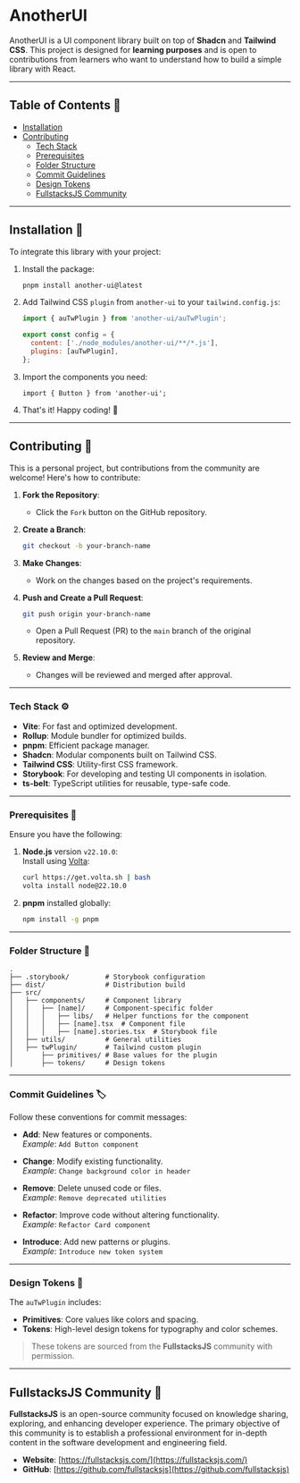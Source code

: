 # AnotherUI

AnotherUI is a UI component library built on top of **Shadcn** and **Tailwind CSS**. This project is designed for **learning purposes** and is open to contributions from learners who want to understand how to build a simple library with React.

---

## Table of Contents 📃

- [Installation](#installation)
- [Contributing](#contributing)
  - [Tech Stack](#tech-stack)
  - [Prerequisites](#prerequisites)
  - [Folder Structure](#folder-structure)
  - [Commit Guidelines](#commit-guidelines)
  - [Design Tokens](#design-tokens)
  - [FullstacksJS Community](#fullstacksjs-community)

---

## Installation 💾

To integrate this library with your project:

1. Install the package:

   ```bash
   pnpm install another-ui@latest
   ```

2. Add Tailwind CSS `plugin` from `another-ui` to your `tailwind.config.js`:

   ```js
   import { auTwPlugin } from 'another-ui/auTwPlugin';

   export const config = {
     content: ['./node_modules/another-ui/**/*.js'],
     plugins: [auTwPlugin],
   };
   ```

3. Import the components you need:

   ```tsx
   import { Button } from 'another-ui';
   ```

4. That's it! Happy coding! 🎉

---

## Contributing 🤝

This is a personal project, but contributions from the community are welcome! Here's how to contribute:

1. **Fork the Repository**:

   - Click the `Fork` button on the GitHub repository.

2. **Create a Branch**:

   ```bash
   git checkout -b your-branch-name
   ```

3. **Make Changes**:

   - Work on the changes based on the project's requirements.

4. **Push and Create a Pull Request**:

   ```bash
   git push origin your-branch-name
   ```

   - Open a Pull Request (PR) to the `main` branch of the original repository.

5. **Review and Merge**:
   - Changes will be reviewed and merged after approval.

---

### Tech Stack ⚙️

- **Vite**: For fast and optimized development.
- **Rollup**: Module bundler for optimized builds.
- **pnpm**: Efficient package manager.
- **Shadcn**: Modular components built on Tailwind CSS.
- **Tailwind CSS**: Utility-first CSS framework.
- **Storybook**: For developing and testing UI components in isolation.
- **ts-belt**: TypeScript utilities for reusable, type-safe code.

---

### Prerequisites 🛒

Ensure you have the following:

1. **Node.js** version `v22.10.0`:  
   Install using [Volta](https://volta.sh):

   ```bash
   curl https://get.volta.sh | bash
   volta install node@22.10.0
   ```

2. **pnpm** installed globally:
   ```bash
   npm install -g pnpm
   ```

---

### Folder Structure 📂

```plaintext
.
├── .storybook/         # Storybook configuration
├── dist/               # Distribution build
├── src/
│   ├── components/     # Component library
│   │   ├── [name]/     # Component-specific folder
│   │   │   ├── libs/   # Helper functions for the component
│   │   │   ├── [name].tsx  # Component file
│   │   │   ├── [name].stories.tsx  # Storybook file
│   ├── utils/          # General utilities
│   ├── twPlugin/       # Tailwind custom plugin
│       ├── primitives/ # Base values for the plugin
│       ├── tokens/     # Design tokens
```

---

### Commit Guidelines 🏷️

Follow these conventions for commit messages:

- **Add**: New features or components.  
  _Example_: `Add Button component`

- **Change**: Modify existing functionality.  
  _Example_: `Change background color in header`

- **Remove**: Delete unused code or files.  
  _Example_: `Remove deprecated utilities`

- **Refactor**: Improve code without altering functionality.  
  _Example_: `Refactor Card component`

- **Introduce**: Add new patterns or plugins.  
  _Example_: `Introduce new token system`

---

### Design Tokens 🎨

The `auTwPlugin` includes:

- **Primitives**: Core values like colors and spacing.
- **Tokens**: High-level design tokens for typography and color schemes.

> These tokens are sourced from the **FullstacksJS** community with permission.

---

## FullstacksJS Community 🌟

**FullstacksJS** is an open-source community focused on knowledge sharing, exploring, and enhancing developer experience. The primary objective of this community is to establish a professional environment for in-depth content in the software development and engineering field.

- **Website**: [https://fullstacksjs.com/](https://fullstacksjs.com/)
- **GitHub**: [https://github.com/fullstacksjs](https://github.com/fullstacksjs)
